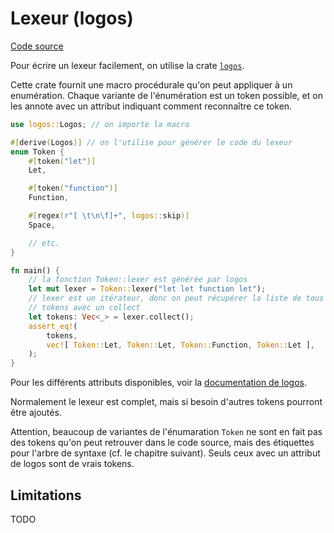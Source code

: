 # Lexeur (logos)

[Code source]

Pour écrire un lexeur facilement, on utilise la crate [`logos`].

Cette crate fournit une macro procédurale qu'on peut appliquer à un enumération.
Chaque variante de l'énumération est un token possible, et on les annote avec
un attribut indiquant comment reconnaître ce token.

```rust
use logos::Logos; // on importe la macro

#[derive(Logos)] // on l'utilise pour générer le code du lexeur
enum Token {
    #[token("let")]
    Let,

    #[token("function")]
    Function,

    #[regex(r"[ \t\n\f]+", logos::skip)]
    Space,

    // etc.
}

fn main() {
    // la fonction Token::lexer est générée par logos
    let mut lexer = Token::lexer("let let function let");
    // lexer est un itérateur, donc on peut récupérer la liste de tous les
    // tokens avec un collect
    let tokens: Vec<_> = lexer.collect();
    assert_eq!(
        tokens,
        vec![ Token::Let, Token::Let, Token::Function, Token::Let ],
    );
}
```

Pour les différents attributs disponibles, voir la [documentation de logos].

Normalement le lexeur est complet, mais si besoin d'autres tokens pourront être ajoutés.

Attention, beaucoup de variantes de l'énumaration `Token` ne sont en fait pas des tokens
qu'on peut retrouver dans le code source, mais des étiquettes pour l'arbre de syntaxe
(cf. le chapitre suivant). Seuls ceux avec un attribut de logos sont de vrais tokens.

## Limitations

TODO

[Code source]: @@@rustre-parser/src/lexer.rs
[`logos`]: https://docs.rs/logos/latest/logos/
[documentation de logos]: https://docs.rs/logos/latest/logos/derive.Logos.html